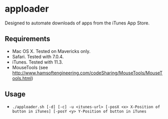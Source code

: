apploader
=========

Designed to automate downloads of apps from the iTunes App Store.

## Requirements

* Mac OS X. Tested on Mavericks only.
* Safari. Tested with 7.0.4.
* iTunes. Tested with 11.3.
* MouseTools (see http://www.hamsoftengineering.com/codeSharing/MouseTools/MouseTools.html)

## Usage

* `./apploader.sh [-d] [-c] -u <itunes-url> [-posX <x> X-Position of button in iTunes] [-posY <y> Y-Position of button in iTunes`
